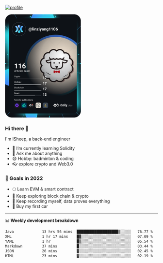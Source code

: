 [![profile](http://img.codelin.xyz/hello-im-isheep.svg)](https://www.calligrapher.ai/)

<a href="https://app.daily.dev/linziyang1106"><img src="/devcard.png" width="250" alt="ISheep's Dev Card"/></a>

### Hi there 🐏

I'm ISheep, a back-end engineer

- 🔭 I’m currently learning Solidity
- 💬 Ask me about anything
- 😄 Hobby: badminton & coding
- 👓 explore crypto and Web3.0

### 🚀 Goals in 2022
+ 🌕 Learn EVM & smart contract
+ 🤔 Keep exploring block chain & crypto
+ 🐏 Keep recording myself, data proves everything
+ 🚗 Buy my first car

-------

📊 **Weekly development breakdown**
<!--START_SECTION:waka-->

```text
Java             13 hrs 56 mins  ███████████████████▒░░░░░   76.77 %
XML              1 hr 17 mins    █▓░░░░░░░░░░░░░░░░░░░░░░░   07.09 %
YAML             1 hr            █▒░░░░░░░░░░░░░░░░░░░░░░░   05.54 %
Markdown         37 mins         █░░░░░░░░░░░░░░░░░░░░░░░░   03.44 %
JSON             26 mins         ▓░░░░░░░░░░░░░░░░░░░░░░░░   02.45 %
HTML             23 mins         ▓░░░░░░░░░░░░░░░░░░░░░░░░   02.19 %
```

<!--END_SECTION:waka-->

